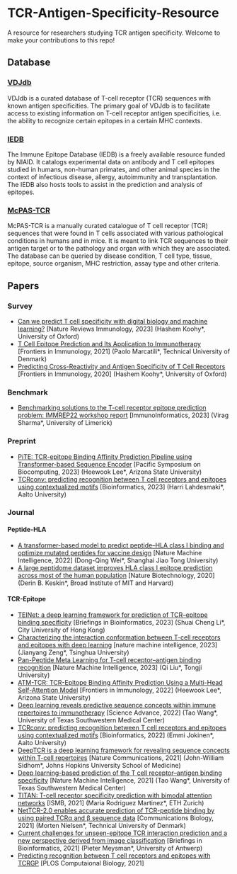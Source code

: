 # TCR-Antigen-Specificity-Resource
A resource for researchers studying TCR antigen specificity. Welcome to make your contributions to this repo!

## Database
### [VDJdb](https://vdjdb.cdr3.net/)
VDJdb is a curated database of T-cell receptor (TCR) sequences with known antigen specificities. The primary goal of VDJdb is to facilitate access to existing information on T-cell receptor antigen specificities, i.e. the ability to recognize certain epitopes in a certain MHC contexts.

### [IEDB](https://www.iedb.org/)
The Immune Epitope Database (IEDB) is a freely available resource funded by NIAID. It catalogs experimental data on antibody and T cell epitopes studied in humans, non-human primates, and other animal species in the context of infectious disease, allergy, autoimmunity and transplantation. The IEDB also hosts tools to assist in the prediction and analysis of epitopes.

### [McPAS-TCR](http://friedmanlab.weizmann.ac.il/McPAS-TCR/)
McPAS-TCR is a manually curated catalogue of T cell receptor (TCR) sequences that were found in T cells associated with various pathological conditions in humans and in mice. It is meant to link TCR sequences to their antigen target or to the pathology and organ with which they are associated.
The database can be queried by disease condition, T cell type, tissue, epitope, source organism, MHC restriction, assay type and other criteria.

## Papers

### Survey
+ [Can we predict T cell specificity with digital biology and machine learning?](https://www.nature.com/articles/s41577-023-00835-3) [Nature Reviews Immunology, 2023] (Hashem Koohy*, University of Oxford)
+ [T Cell Epitope Prediction and Its Application to Immunotherapy](https://www.frontiersin.org/articles/10.3389/fimmu.2021.712488/full) [Frontiers in Immunology, 2021] (Paolo Marcatili*, Technical University of Denmark)
+ [Predicting Cross-Reactivity and Antigen Specificity of T Cell Receptors](https://doi.org/10.3389/fimmu.2020.565096) [Frontiers in Immunology, 2020] (Hashem Koohy*, University of Oxford)

### Benchmark
+ [Benchmarking solutions to the T-cell receptor epitope prediction problem: IMMREP22 workshop report](https://doi.org/10.1016/j.immuno.2023.100024) [ImmunoInformatics, 2023] (Virag Sharma*, University of Limerick)

### Preprint
+ [PiTE: TCR-epitope Binding Affinity Prediction Pipeline using Transformer-based Sequence Encoder](http://psb.stanford.edu/psb-online/proceedings/psb23/zhang_p.pdf) [Pacific Symposium on Biocomputing, 2023] (Heewook Lee*, Arizona State University)
+ [TCRconv: predicting recognition between T cell receptors and epitopes using contextualized motifs](https://doi.org/10.1093/bioinformatics/btac788) [Bioinformatics, 2023] (Harri Lahdesmaki*, Aalto University)

### Journal
#### Peptide-HLA
+ [A transformer-based model to predict peptide–HLA class I binding and optimize mutated peptides for vaccine design](https://doi.org/10.1038/s42256-022-00459-7) [Nature Machine Intelligence, 2022] (Dong-Qing Wei*, Shanghai Jiao Tong University)
+ [A large peptidome dataset improves HLA class I epitope prediction across most of the human population](https://doi.org/10.1038/s41587-019-0322-9) [Nature Biotechnology, 2020] (Derin B. Keskin*, Broad Institute of MIT and Harvard)

#### TCR-Epitope
+ [TEINet: a deep learning framework for prediction of TCR–epitope binding specificity](https://doi.org/10.1093/bib/bbad086) [Briefings in Bioinformatics, 2023] (Shuai Cheng Li*, City University of Hong Kong)
+ [Characterizing the interaction conformation between T-cell receptors and epitopes with deep learning](https://doi.org/10.1038/s42256-023-00634-4) [nature machine intelligence, 2023] (Jianyang Zeng*, Tsinghua University)
+ [Pan-Peptide Meta Learning for T-cell receptor–antigen binding recognition](https://www.nature.com/articles/s42256-023-00619-3) [Nature Machine Intelligence, 2023] (Qi Liu*, Tongji University)
+ [ATM-TCR: TCR-Epitope Binding Affinity Prediction Using a Multi-Head Self-Attention Model](https://doi.org/10.3389/fimmu.2022.893247) [Frontiers in Immunology, 2022] (Heewook Lee*, Arizona State University)
+ [Deep learning reveals predictive sequence concepts within immune repertoires to immunotherapy](https://doi.org/10.1126/sciadv.abq5089) [Science Advance, 2022] (Tao Wang*, University of Texas Southwestern Medical Center)
+ [TCRconv: predicting recognition between T cell receptors and epitopes using contextualized motifs](https://doi.org/10.1093/bioinformatics/btac788) [Bioinformatics, 2022] (Emmi Jokinen*, Aalto University)
+ [DeepTCR is a deep learning framework for revealing sequence concepts within T-cell repertoires](https://doi.org/10.1038/s41467-021-21879-w) [Nature Communications, 2021] (John-William Sidhom*, Johns Hopkins University School of Medicine)
+ [Deep learning-based prediction of the T cell receptor–antigen binding specificity](https://doi.org/10.1038/s42256-021-00383-2) [Nature Machine Intelligence, 2021] (Tao Wang*, University of Texas Southwestern Medical Center)
+ [TITAN: T-cell receptor specificity prediction with bimodal attention networks](https://doi.org/10.1093/bioinformatics/btab294) [ISMB, 2021] (Maria Rodriguez Martinez*, ETH Zurich)
+ [NetTCR-2.0 enables accurate prediction of TCR-peptide binding by using paired TCRα and β sequence data](https://www.nature.com/articles/s42003-021-02610-3) [Communications Biology, 2021] (Morten Nielsen*, Technical University of Denmark)
+ [Current challenges for unseen-epitope TCR interaction prediction and a new perspective derived from image classification](https://doi.org/10.1093/bib/bbaa318) [Briefings in Bioinformatics, 2021] (Pieter Meysman*, University of Antwerp)
+ [Predicting recognition between T cell receptors and epitopes with TCRGP](https://doi.org/10.1371/journal.pcbi.1008814) [PLOS Computaional Biology, 2021]

